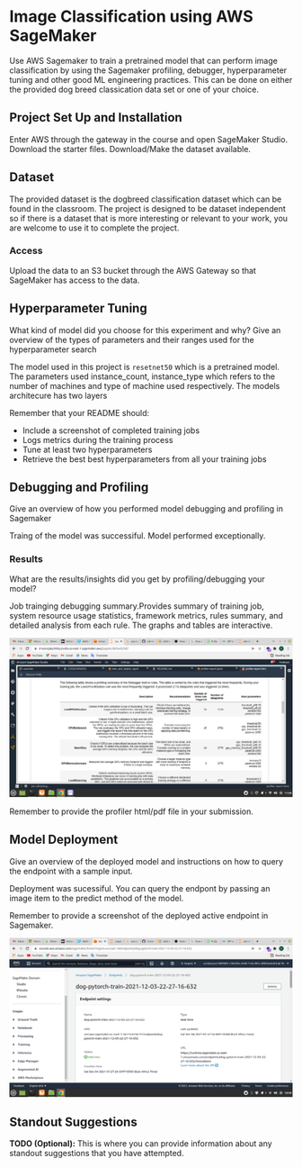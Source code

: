 # Image Classification using AWS SageMaker

Use AWS Sagemaker to train a pretrained model that can perform image classification by using the Sagemaker profiling, debugger, hyperparameter tuning and other good ML engineering practices. This can be done on either the provided dog breed classication data set or one of your choice.

## Project Set Up and Installation
Enter AWS through the gateway in the course and open SageMaker Studio. 
Download the starter files.
Download/Make the dataset available. 

## Dataset
The provided dataset is the dogbreed classification dataset which can be found in the classroom.
The project is designed to be dataset independent so if there is a dataset that is more interesting or relevant to your work, you are welcome to use it to complete the project.

### Access
Upload the data to an S3 bucket through the AWS Gateway so that SageMaker has access to the data. 

## Hyperparameter Tuning
What kind of model did you choose for this experiment and why? Give an overview of the types of parameters and their ranges used for the hyperparameter search



The model used in this project is ```resetnet50``` which is a pretrained model. The parameters used  instance_count, instance_type which refers to the number of machines and type of machine used respectively.
The models architecure has two layers

Remember that your README should:
- Include a screenshot of completed training jobs
- Logs metrics during the training process
- Tune at least two hyperparameters
- Retrieve the best best hyperparameters from all your training jobs

## Debugging and Profiling
 Give an overview of how you performed model debugging and profiling in Sagemaker
 
Traing of the model was successiful. Model performed exceptionally.

### Results
 What are the results/insights did you get by profiling/debugging your model?
 
Job trainging debugging summary.Provides summary of training job, system resource usage statistics, framework metrics, rules summary, and detailed analysis from each rule. The graphs and tables are interactive.

 
 ![](https://github.com/moseti1/udc-img-dog-classification/blob/main/debug-summary.png)

 Remember to provide the profiler html/pdf file in your submission.


## Model Deployment
 Give an overview of the deployed model and instructions on how to query the endpoint with a sample input.
 
 Deployment was sucessiful. You can query the endpont by passing an image item to the predict method of the model.

 Remember to provide a screenshot of the deployed active endpoint in Sagemaker.
 
 ![](https://github.com/moseti1/udc-img-dog-classification/blob/main/endpoint-screen.png)

## Standout Suggestions
**TODO (Optional):** This is where you can provide information about any standout suggestions that you have attempted.

